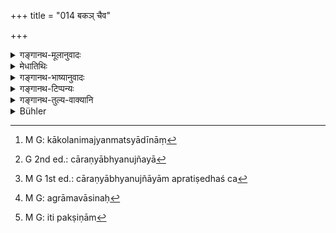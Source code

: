 +++
title = "014 बकञ् चैव"

+++

<details><summary>गङ्गानथ-मूलानुवादः</summary>

The Baka, the Balākā, the Kākola, the Khañjarīṭa, the fish-eaters, and village pigs; as also fish always.—(14)
</details>

<details><summary>मेधातिथिः</summary>

**बकबलाकाकाकोला**दीनां[^३७] **मत्स्याद**ग्रणात् सिद्धे प्रतिषेधे तदन्येषां विकल्पार्थं पुनर्वचनम् । **मत्स्यादा** अपक्षिणो ऽपि मत्स्यादग्रहणाद् अभक्ष्या विज्ञेयाः नक्रादयः, क्रियानिमित्तत्वान् **मत्स्याद**शब्दस्य । **काकोलश्** च श्येनो देशान्तरप्रसिद्धेः, अयं बाह्लीकेष्व् एवम् उच्यत इति प्रसिद्धम् । **विड्वराह**प्रतिषेधाच् चारण्याभ्यनुज्ञा[^३८] ग्रामवासिप्रतिषेधश् च[^३९] पूर्वसूत्रे प्रकरणाच् छकुनिविशेषणार्थो विज्ञेयः । एवं हि चेह विड्वराहग्रहणम् अर्थवद् भवति । ग्रामवासी शूकरो **विड्वराहः** ।


[^३९]:
     M G 1st ed.: cāraṇyābhyanujñāyām apratiṣedhaś ca


[^३८]:
     G 2nd ed.: cāraṇyābhyanujñayā


[^३७]:
     M G: kākolanimajyanmatsyādīnāṃ

- <u>ननु</u> च यदि तत्र प्रकरणाद् ग्रामवासिनः[^४०] पक्षिणो गृह्यन्ते, इहापि **मत्स्यादाः** पक्षिण एव ग्रहीतुं न्याय्याः ।


[^४०]:
     M G: agrāmavāsinaḥ

- <u>नैवम्</u> । न चात्र शकुनीनां प्रकरणम् अस्ति विड्वराहमत्स्यानाम् अपक्षिणाम्[^४१] अपि निर्देशार्थम् । 


[^४१]:
     M G: iti pakṣiṇām

- **सर्वशः** सर्वदा । उत्सर्गो ऽयम् । अस्यापवादं वक्ष्यामः ॥ ५.१४ ॥
</details>

<details><summary>गङ्गानथ-भाष्यानुवादः</summary>

The prohibition of the ‘*Baku, Balākā and* *Kākola*’ being already included under that of ‘fish-eaters’, these have been mentioned separately in order to indicate that the eating of the other fish-eating birds is optional.

‘*Fish-eaters*’.—Animals other than birds also, which eat fish, are to be regarded as ‘unfit to be eaten’; such animals, for instance, as the alligator and the like; that this is what is meant, is clear from the fact that the name ‘*fish-eater*’ is to be applied in its literal sense.

*Kākola* is the same as the Kite, such being its name in foreign lands;
for instance, it is known by this name in the *Bāhlīka* country.

The prohibition of the ‘*village-pig*’ implies the permission to eat the wild pig. The prohibition of those ‘living in villages’ in the preceding verse (11) should be taken, on the strength of the context, us referring to *birds* only. It is only thus that there would be any point in the mention of the ‘village-pig’ in the present verse. The pig that lives in villages is called ‘*viḍvarāha*’, ‘*village-pig*.’

“If in verse 11, ‘those living in villages’ are to be taken, on the strength of the context, as *birds* only, then the term ‘fish-eaters’ in the present verse also should be taken as referring to *birds* only.”

Not so; because the present context is not restricted to *birds* only; since it mentions also non-birds, such as the ‘village pig’ and‘fish.’

‘*Sarvaśaḥ*,’— always.

This is a general rule; its exceptions we shall explain later on.—(14).
</details>

<details><summary>गङ्गानथ-टिप्पन्यः</summary>

This verse is quoted in *Vīramitrodaya* (Āhnika, p. 343), which adds the
following notes:—The ‘*vaka*’ and the ‘*balākā* are well known birds
;—*kākola* is the *Droṇakāka*;—‘*khānjarīṭa*’ is the
*khañjana*;—‘*matsyādāḥ*’ are the alligator and the like;—the
prohibition of the ‘*viḍvarāha*’ implies the sanction of the *wild
boar*.—‘*ṣarvaśaḥ*’ means in every way’;—and in *Hemādri* (Śrāddha, p.
583).
</details>

<details><summary>गङ्गानथ-तुल्य-वाक्यानि</summary>

*Gautama* (17.29, 34). (See under 12, and).—‘Carnivorous birds (should
be avoided).’

*Baudhāyana* (1.12-3, 8).—‘Nor tame cocks and pigs;—five kinds of
scratching birds—partridge, blue rock-pigeon, francoline partridge,
*Vārdhrīṇasa* crane, the peacock (may be eaten).’

*Vaśiṣṭha* (14.48(?)).—(See above, under 12.)

*Viṣṇu* (51.21.29). (See under 11, and)—‘On eating fish other than the
Pāṭhīna, the Rohita, the Rājīva, Siṃhatuṇḍa and Śakula, one should fast
for three davs.’

*Yājñavalkya* (1.173-175).—(See above under 12 and 13.)
</details>

<details><summary>Bühler</summary>

014	The Baka and the Balaka crane, the raven, the Khangaritaka, (animals) that eat fish, village-pigs, and all kinds of fishes.
</details>
